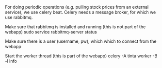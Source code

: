 For doing periodic operations (e.g. pulling stock prices from an external service), we use celery beat.
Celery needs a message broker, for which we use rabbitmq.

Make sure that rabbitmq is installed and running (this is not part of the webapp)
sudo service rabbitmq-server status

Make sure there is a user (username, pw), which which to connect from the webapp

Start the worker thread (this is part of the webapp)
celery -A tinta worker -B -l info

